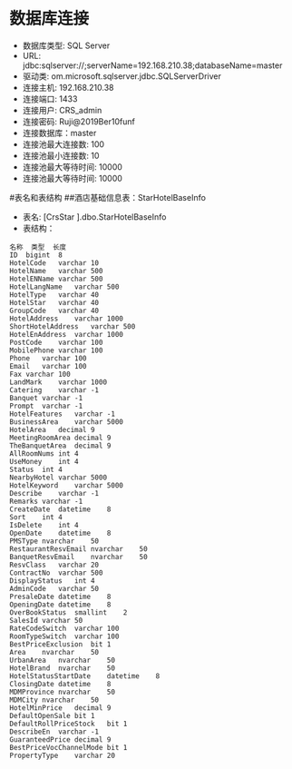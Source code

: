 # 数据库连接
 - 数据库类型: SQL Server
 - URL: jdbc:sqlserver://;serverName=192.168.210.38;databaseName=master
 - 驱动类: om.microsoft.sqlserver.jdbc.SQLServerDriver
 - 连接主机: 192.168.210.38
 - 连接端口: 1433
 - 连接用户: CRS_admin    
 - 连接密码: Ruji@2019Ber10funf
 - 连接数据库：master
 - 连接池最大连接数: 100
 - 连接池最小连接数: 10
 - 连接池最大等待时间: 10000
 - 连接池最大等待时间: 10000

#表名和表结构
##酒店基础信息表：StarHotelBaseInfo
 - 表名: [CrsStar ].dbo.StarHotelBaseInfo
 - 表结构：
```
名称	类型	长度
ID	bigint	8
HotelCode	varchar	10
HotelName	varchar	500
HotelENName	varchar	500
HotelLangName	varchar	500
HotelType	varchar	40
HotelStar	varchar	40
GroupCode	varchar	40
HotelAddress	varchar	1000
ShortHotelAddress	varchar	500
HotelEnAddress	varchar	1000
PostCode	varchar	100
MobilePhone	varchar	100
Phone	varchar	100
Email	varchar	100
Fax	varchar	100
LandMark	varchar	1000
Catering	varchar	-1
Banquet	varchar	-1
Prompt	varchar	-1
HotelFeatures	varchar	-1
BusinessArea	varchar	5000
HotelArea	decimal	9
MeetingRoomArea	decimal	9
TheBanquetArea	decimal	9
AllRoomNums	int	4
UseMoney	int	4
Status	int	4
NearbyHotel	varchar	5000
HotelKeyword	varchar	5000
Describe	varchar	-1
Remarks	varchar	-1
CreateDate	datetime	8
Sort	int	4
IsDelete	int	4
OpenDate	datetime	8
PMSType	nvarchar	50
RestaurantResvEmail	nvarchar	50
BanquetResvEmail	nvarchar	50
ResvClass	varchar	20
ContractNo	varchar	500
DisplayStatus	int	4
AdminCode	varchar	50
PresaleDate	datetime	8
OpeningDate	datetime	8
OverBookStatus	smallint	2
SalesId	varchar	50
RateCodeSwitch	varchar	100
RoomTypeSwitch	varchar	100
BestPriceExclusion	bit	1
Area	nvarchar	50
UrbanArea	nvarchar	50
HotelBrand	nvarchar	50
HotelStatusStartDate	datetime	8
ClosingDate	datetime	8
MDMProvince	nvarchar	50
MDMCity	nvarchar	50
HotelMinPrice	decimal	9
DefaultOpenSale	bit	1
DefaultRollPriceStock	bit	1
DescribeEn	varchar	-1
GuaranteedPrice	decimal	9
BestPriceVocChannelMode	bit	1
PropertyType	varchar	20
```

